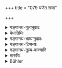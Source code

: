 +++
title = "079 यजेत राजा"

+++

<details><summary>गङ्गानथ-मूलानुवादः</summary>

The King shall offer various sacrifices at which large sacrificial fees are paid; and for the purpose of acquiring merit, he shall provide for Brāhmaṇas luxuries and riches.—(79)
</details>

<details><summary>मेधातिथिः</summary>

**आप्तदक्षिणैर्** भूरिदक्षिणैः पौण्डरीकादिभिः । **भोगान् धनानि च** । वस्त्रगन्धविलेपनादयो भोजनविशेषाश् च भोगाः । धनानि सुवर्णादीनि । नित्यम् एव तद्दानम् इच्छन्ति । **धर्मार्थं** तस्योत्पत्त्यर्थम् एव ॥ ७.७९ ॥
</details>

<details><summary>गङ्गानथ-भाष्यानुवादः</summary>

‘*At which large sacrificial fees are paid*’—*i.e*., the *Pauṇḍarīka* and other elaborate sacrifices.

‘*Luxuries and riches*’.—Clothes, scents, unguents, and rich food constitute the ‘luxuries’; and ‘*riches*’ consist in silver and gold.

Some people hold that these gifts are obligatory, and not voluntary. This is what is meant by the assertion that this is ‘for the purpose of acquiring merit’.—(79).
</details>

<details><summary>गङ्गानथ-टिप्पन्यः</summary>

This verse is quoted in *Parāśaramādhava* (Ācāra, p. 407).
</details>

<details><summary>गङ्गानथ-तुल्य-वाक्यानि</summary>

*Yājñavalkya* (1.313).—(See above, under 78.)

*Āpastamba* (2.26.1).—‘A king who, without detriment to his dependents,
gives land and money to Brāhmaṇas, according to their deserts, gains
imperishable worlds.’

*Viṣṇu* (3.78-81, 84).—‘He shall offer sacrifices;—he must not suffer
any Brāhmaṇa in his realm to perish from want, nor any other loading a
pious life. He shall bestow landed property upon Brāhmaṇas. He shall
present the Brāhmaṇas with gifts of every kind.’
</details>

<details><summary>भारुचिः</summary>

इमे अधिके यागदाने राज्ञो विधीयेते । नित्यवद् एवानयोर् अप्य् अकरणे प्रत्यवाय एव ॥ ७.७९ ॥
</details>

<details><summary>Bühler</summary>

079	A king shall offer various (Srauta) sacrifices at which liberal fees (are distributed), and in order to acquire merit, he shall give to Brahmanas enjoyments and wealth.
</details>
